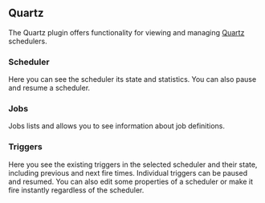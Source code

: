 ## Quartz

The Quartz plugin offers functionality for viewing and managing [Quartz](http://www.quartz-scheduler.org/) schedulers.

### Scheduler

Here you can see the scheduler its state and statistics. You can also pause and resume a scheduler.

### Jobs

Jobs lists and allows you to see information about job definitions.

### Triggers

Here you see the existing triggers in the selected scheduler and their state, including previous and next fire times. Individual triggers can be paused and resumed.
You can also edit some properties of a scheduler or make it fire instantly regardless of the scheduler.
